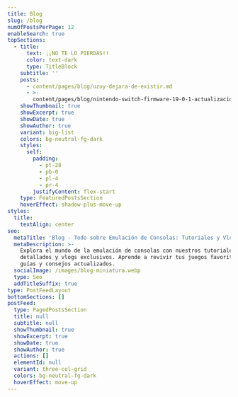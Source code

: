 ```yaml
---
title: Blog
slug: /blog
numOfPostsPerPage: 12
enableSearch: true
topSections:
  - title:
      text: ¡¡NO TE LO PIERDAS!!
      color: text-dark
      type: TitleBlock
    subtitle: ''
    posts:
      - content/pages/blog/uzuy-dejara-de-existir.md
      - >-
        content/pages/blog/nintendo-switch-firmware-19-0-1-actualizacion-impacto.md
    showThumbnail: true
    showExcerpt: true
    showDate: true
    showAuthor: true
    variant: big-list
    colors: bg-neutral-fg-dark
    styles:
      self:
        padding:
          - pt-28
          - pb-0
          - pl-4
          - pr-4
        justifyContent: flex-start
    type: FeaturedPostsSection
    hoverEffect: shadow-plus-move-up
styles:
  title:
    textAlign: center
seo:
  metaTitle: 'Blog - Todo sobre Emulación de Consolas: Tutoriales y Vlogs Exclusivos'
  metaDescription: >-
    Explora el mundo de la emulación de consolas con nuestros tutoriales
    detallados y vlogs exclusivos. Aprende a revivir tus juegos favoritos con
    guías y consejos actualizados.
  socialImage: /images/blog-miniatura.webp
  type: Seo
  addTitleSuffix: true
type: PostFeedLayout
bottomSections: []
postFeed:
  type: PagedPostsSection
  title: null
  subtitle: null
  showThumbnail: true
  showExcerpt: true
  showDate: true
  showAuthor: true
  actions: []
  elementId: null
  variant: three-col-grid
  colors: bg-neutral-fg-dark
  hoverEffect: move-up
---
```

